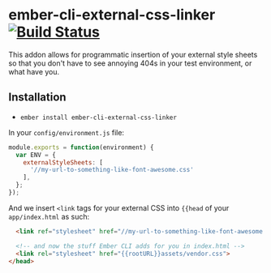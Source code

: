 # ember-cli-external-css-linker [![Build Status](https://travis-ci.org/PrecisionNutrition/ember-cli-external-css-linker.svg?branch=master)](https://travis-ci.org/PrecisionNutrition/ember-cli-external-css-linker)

This addon allows for programmatic insertion of your external style sheets so that you don't have to see annoying 404s in your test environment, or what have you.

## Installation

* `ember install ember-cli-external-css-linker`

In your `config/environment.js` file:

```javascript
module.exports = function(environment) {
  var ENV = {
    externalStyleSheets: [
      '//my-url-to-something-like-font-awesome.css'
    ],
  };
});
```

And we insert `<link` tags for your external CSS into `{{head` of your `app/index.html` as such:

```html
  <link ref="stylesheet" href="//my-url-to-something-like-font-awesome.css">

  <!-- and now the stuff Ember CLI adds for you in index.html -->
  <link rel="stylesheet" href="{{rootURL}}assets/vendor.css">
</head>
```

